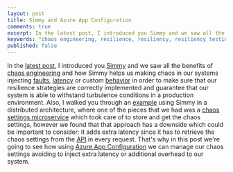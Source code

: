 ```yaml
---
layout: post
title: Simmy and Azure App Configuration
comments: true
excerpt: In the latest post, I introduced you Simmy and we saw all the benefits of chaos engineering and how Simmy helps us making chaos in our systems injecting faults, latency or custom behavior in order to make sure that our resilience strategies are correctly implemented and guarantee that our system is able to withstand turbulence conditions in a production environment. Also, I walked you through an example using Simmy in a distributed architecture, where one of the pieces that we had was a chaos settings microservice which took care of to store and get the chaos settings, however we found that that approach has a downside which could be important to consider, it adds extra latency since it has to retrieve the chaos settings from the API in every request. That’s why in this post we’re going to see how using Azure App Configuration we can manage our chaos settings avoiding to inject extra latency or additional overhead to our system.
keywords: "chaos engineering, resilience, resiliency, resiliency testing, fault injection, polly resilience, fault tolerance, fault based testing, fault tolerant, distributed systems, microservices, simmy, polly simmy, monkey, monkeys, chaos, simian army, inject latency, inject behavior, inject result, inject exception, chaos policies, monkey policies, transient-fault-handling, error-handling, transient fault handling, error handling, retry, circuit-breaker, circuit breaker, timeout, bulkhead isolation, fallback, PolicyWrap, netflix, simian, simian army, netflix simian army, .net, .net core, dotnet, dotnet core, azure app configuration, app configuration, azure"
published: false
---
```


In the [latest post](http://elvanydev.com/chaos-injection-with-simmy/), I introduced you [Simmy](https://github.com/Polly-Contrib/Simmy) and we saw all the benefits of [chaos engineering](http://principlesofchaos.org/) and how Simmy helps us making chaos in our systems injecting [faults](https://github.com/Polly-Contrib/Simmy#Inject-fault), [latency](https://github.com/Polly-Contrib/Simmy#inject-latency) or custom [behavior](https://github.com/Polly-Contrib/Simmy#inject-behavior) in order to make sure that our resilience strategies are correctly implemented and guarantee that our system is able to withstand turbulence conditions in a production environment. Also, I walked you through an [example](http://elvanydev.com/chaos-injection-with-simmy/#hands-on-lab) using Simmy in a distributed architecture, where one of the pieces that we had was a [chaos settings microservice](http://elvanydev.com/chaos-injection-with-simmy/#chaos-settings-microservice) which took care of to store and get the chaos settings, however we found that that approach has a downside which could be important to consider: it adds extra latency since it has to retrieve the chaos settings from the [API](http://elvanydev.com/chaos-injection-with-simmy/#how-does-it-get-the-chaos-settings) in every request. That's why in this post we're going to see how using [Azure App Configuration](https://docs.microsoft.com/en-us/azure/azure-app-configuration/overview) we can manage our chaos settings avoiding to inject extra latency or additional overhead to our system.




